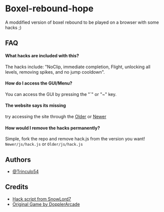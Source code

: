 
# Boxel-rebound-hope

A moddified version of boxel rebound to be played on a browser with some hacks ;)


## FAQ

#### What hacks are included with this?

The hacks include: "NoClip, immediate completion, Flight, unlocking all levels, removing spikes, and no jump cooldown".

#### How do I access the GUI/Menu?

You can access the GUI by pressing the "`" or "~" key.

#### The website says its missing

try accessing the site through the [Older](https://trinculo54.github.io/Boxel-rebound-hope/Older/) or [Newer](https://trinculo54.github.io/Boxel-rebound-hope/Newer/)

#### How would I remove the hacks permanently?

Simple, fork the repo and remove hack.js from the version you want!
```Newer/js/hack.js```
or
```Older/js/hack.js```

  
## Authors

- [@Trinculo54](https://www.github.com/Trinculo54)

  
## Credits

 - [Hack script from SnowLord7](https://github.com/SnowLord7/Boxel-Rebound-Cheat)
 - [Original Game by DopplerArcade](https://chrome.google.com/webstore/detail/boxel-rebound/iginnfkhmmfhlkagcmpgofnjhanpmklb?hl=en-US)
